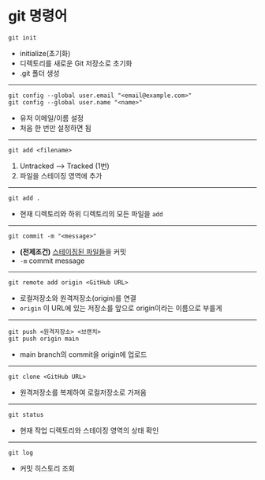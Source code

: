 # git 명령어

`git init`
- initialize(초기화)
- 디렉토리를 새로운 Git 저장소로 초기화
- .git 폴더 생성
---
`git config --global user.email "<email@example.com>"`   
`git config --global user.name "<name>"`
- 유저 이메일/이름 설정
- 처음 한 번만 설정하면 됨
---
`git add <filename>`
1. Untracked --> Tracked (1번)
2. 파일을 스테이징 영역에 추가
---
`git add .`
- 현재 디렉토리와 하위 디렉토리의 모든 파일을 `add`
---
`git commit -m "<message>"`
- **(전제조건)** <u>스테이징된 파일들</u>을 커밋
- `-m` commit message
---
`git remote add origin <GitHub URL>`
- 로컬저장소와 원격저장소(origin)를 연결 
- `origin` 이 URL에 있는 저장소를 앞으로 origin이라는 이름으로 부를게
---
`git push <원격저장소> <브랜치>`   
`git push origin main`
- main branch의 commit을 origin에 업로드
---
`git clone <GitHub URL>`
- 원격저장소를 복제하여 로컬저장소로 가져옴
----
`git status`
- 현재 작업 디렉토리와 스테이징 영역의 상태 확인
---
`git log`
- 커밋 히스토리 조회